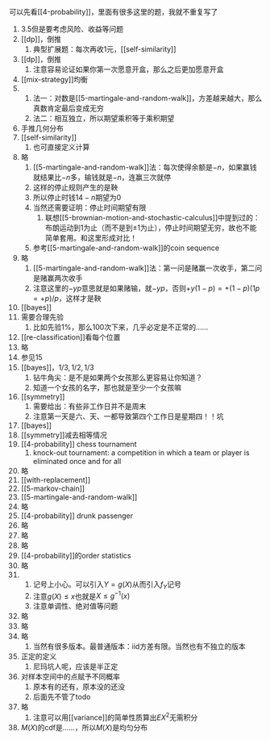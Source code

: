 可以先看[[4-probability]]，里面有很多这里的题，我就不重复写了
1. 3.5但是要考虑风险、收益等问题
2. [[dp]]，倒推
   1. 典型扩展题：每次再收1元，[[self-similarity]]
3. [[dp]]，倒推
   1. 注意容易论证如果你第一次愿意开盒，那么之后更加愿意开盒
4. [[mix-strategy]]均衡
5. 
   1. 法一：对数是[[5-martingale-and-random-walk]]，方差越来越大，那么真数肯定最后变成无穷
   2. 法二：相互独立，所以期望乘积等于乘积期望
6. 手推几何分布
7. [[self-similarity]]
   1. 也可直接定义计算
8. 略
   1. [[5-martingale-and-random-walk]]法：每次使得余额是$-n$，如果赢钱就结果比$-n$多，输钱就是$-n$，连赢三次就停
   2. 这样的停止规则产生的是鞅
   3. 所以停止时钱$14-n$期望为0
   4. 当然还需要证明：停止时间期望有限
      1. 联想[[5-brownian-motion-and-stochastic-calculus]]中提到过的：布朗运动到1为止（而不是到$\pm 1$为止），停止时间期望无穷，故也不能简单套用。和这里形成对比！
   5. 参考[[5-martingale-and-random-walk]]的coin sequence
9.  略
    1.  [[5-martingale-and-random-walk]]法：第一问是赌赢一次收手，第二问是赌赢两次收手
    2.  注意这里的$-yp$意思就是如果赌输，就$-yp$，否则$+y(1-p)=+(1-p)(1p=+p)/p$，这样才是鞅
10. [[bayes]]
11. 需要合理先验
    1.  比如先验1%，那么100次下来，几乎必定是不正常的……
12. [[re-classification]]看每个位置
13. 略
14. 参见15
15. [[bayes]]，$1/3, 1/2, 1/3$
    1.  钻牛角尖：是不是如果两个女孩那么更容易让你知道？
    2.  知道一个女孩的名字，那也就是至少一个女孩嘛
16. [[symmetry]]
    1.  需要给出：有些非工作日并不是周末
    2.  注意第一天是六、天、一都导致第四个工作日是星期四！！坑
17. [[bayes]]
18. [[symmetry]]减去相等情况
19. [[4-probability]] chess tournament
    1.  knock-out tournament: a competition in which a team or player is eliminated once and for all
20. 略
21. [[with-replacement]]
22. [[5-markov-chain]]
23. [[5-martingale-and-random-walk]]
24. 略
25. [[4-probability]] drunk passenger
26. 略
27. 略
28. 略
29. [[4-probability]]的order statistics
30. 略
31. 
    1. 记号上小心。可以引入$Y=g(X)$从而引入$f_Y$记号
    2. 注意$g(X)\le x$也就是$X\le g^{-1}(x)$
    3. 注意单调性、绝对值等问题
32. 略
33. 略
34. 略
    1.  当然有很多版本。最普通版本：iid方差有限。当然也有不独立的版本
35. 正定的定义
    1.  尼玛坑人呢，应该是半正定
36. 对样本空间中的点赋予不同概率
    1.  原本有的还有，原本没的还没
    2.  后面先不管了todo
37. 略
    1.  注意可以用[[variance]]的简单性质算出$EX^2$无需积分
38. $M(X)$的cdf是……，所以$M(X)$是均匀分布